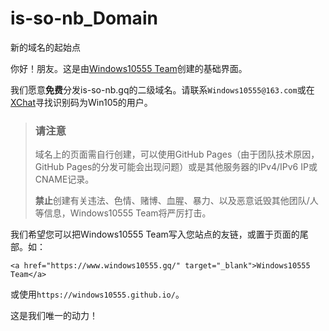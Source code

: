 # is-so-nb_Domain
新的域名的起始点

你好！朋友。这是由[Windows10555 Team](https://www.windows10555.gq)创建的基础界面。

我们愿意**免费**分发is-so-nb.gq的二级域名。请联系`Windows10555@163.com`或在[XChat](https://xq.kzw.ink/?xq102210)寻找识别码为Win105的用户。
>### 请注意
>域名上的页面需自行创建，可以使用GitHub Pages（由于团队技术原因，GitHub Pages的分发可能会出现问题）或是其他服务器的IPv4/IPv6 IP或CNAME记录。
>
>**禁止**创建有关违法、色情、赌博、血腥、暴力、以及恶意诋毁其他团队/人等信息，Windows10555 Team将严厉打击。

我们希望您可以把Windows10555 Team写入您站点的友链，或置于页面的尾部。如：
```
<a href="https://www.windows10555.gq/" target="_blank">Windows10555 Team</a>
```
或使用`https://windows10555.github.io/`。

这是我们唯一的动力！

